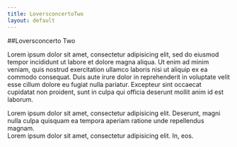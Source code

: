 ```yaml
---
title: LoversconcertoTwo
layout: default
---
```

##Loversconcerto Two

Lorem ipsum dolor sit amet, consectetur adipisicing elit, sed do eiusmod
tempor incididunt ut labore et dolore magna aliqua. Ut enim ad minim veniam,
quis nostrud exercitation ullamco laboris nisi ut aliquip ex ea commodo
consequat. Duis aute irure dolor in reprehenderit in voluptate velit esse
cillum dolore eu fugiat nulla pariatur. Excepteur sint occaecat cupidatat non
proident, sunt in culpa qui officia deserunt mollit anim id est laborum.

Lorem ipsum dolor sit amet, consectetur adipisicing elit. Deserunt, magni nulla culpa quisquam ea tempora aperiam ratione unde repellendus magnam.\
Lorem ipsum dolor sit amet, consectetur adipisicing elit. In, eos.